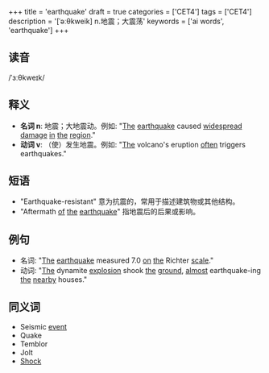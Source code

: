 +++
title = 'earthquake'
draft = true
categories = ['CET4']
tags = ['CET4']
description = '[ˈəːθkweik] n.地震；大震荡'
keywords = ['ai words', 'earthquake']
+++

## 读音
/ˈɜːθkweɪk/

## 释义
- **名词 n**: 地震；大地震动。例如: "[The](/zh/post/the/) [earthquake](/zh/post/earthquake/) caused [widespread](/zh/post/widespread/) [damage](/zh/post/damage/) [in](/zh/post/in/) [the](/zh/post/the/) [region](/zh/post/region/)."
- **动词 v**: （使）发生地震。例如: "[The](/zh/post/the/) volcano's eruption [often](/zh/post/often/) triggers earthquakes."

## 短语
- "Earthquake-resistant" 意为抗震的，常用于描述建筑物或其他结构。
- "Aftermath [of](/zh/post/of/) [the](/zh/post/the/) [earthquake](/zh/post/earthquake/)" 指地震后的后果或影响。

## 例句
- 名词: "[The](/zh/post/the/) [earthquake](/zh/post/earthquake/) measured 7.0 [on](/zh/post/on/) [the](/zh/post/the/) Richter [scale](/zh/post/scale/)."
- 动词: "[The](/zh/post/the/) dynamite [explosion](/zh/post/explosion/) shook [the](/zh/post/the/) [ground](/zh/post/ground/), [almost](/zh/post/almost/) earthquake-ing [the](/zh/post/the/) [nearby](/zh/post/nearby/) houses."

## 同义词
- Seismic [event](/zh/post/event/)
- Quake
- Temblor
- Jolt
- [Shock](/zh/post/shock/)
